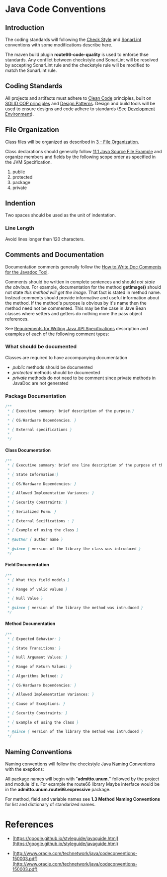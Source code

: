 # Java Code Conventions

## Introduction

The coding standards will following the [Check Style](https://checkstyle.sourceforge.io/sun_style.html) 
and [SonarLint](https://rules.sonarsource.com/java) conventions with some modifications describe here.

The maven build plugin __route66-code-quality__ is used to enforce thse standards.  Any conflict between 
checkstyle and SonarLint will be resolved by accepting SonarLint rule and the checkstyle rule will be modified 
to match the SonarLint rule.


## Coding Standards

All projects and artifacts must adhere to [Clean Code](https://cleancoders.com/) principles, built
on [SOLID OOP principles](https://www.baeldung.com/solid-principles) and [Design Patterns](https://refactoring.guru).  Design and
build tools will be used to ensure designs and code adhere to standards (See [Development Environment](../1.0%20%20Conventions/1.1%20%20Development%20Environment/HOME/)).

## File Organization

Class files will be organized as described in [3 - File Organization](https://checkstyle.sourceforge.io/styleguides/sun-code-conventions-19990420/CodeConventions.doc2.html#a3043).  


Class declarations should generally follow [11.1 Java Source File Example](https://checkstyle.sourceforge.io/styleguides/sun-code-conventions-19990420/CodeConventions.doc10.html#a182) and organize members and fields by the following scope order as specified in the JVM Specification.

1. public
2. protected
3. package
4. private


## Indention

Two spaces should be used as the unit of indentation.

### Line Length

Avoid lines longer than 120 characters.


## Comments and Documentation

Documentation comments generally follow the [How to Write Doc Comments for the Javadoc Tool](https://www.oracle.com/technical-resources/articles/java/javadoc-tool.html).

Comments should be written in complete sentences and should *not state the obvious.*  For example, documentation for 
the method **getImage()** should not state *this method will get the image*.  That fact is stated in method name. Instead 
comments should provide informative and useful information about the method.  If the method's purpose is 
obvious by it's name then the method need not be commented. This may be the case in Jave Bean classes where setters and getters do 
nothing more the pass object references.

See [Requirements for Writing Java API Specifications](https://www.oracle.com/java/technologies/javase/api-specifications.html) 
description and examples of each of the following comment types:

### What should be documented

Classes are required to have accompanying documentation
* *public* methods should be documented 
* *protected* methods should be documented 
* *private* methods do not need to be comment since private methods in JavaDoc are not generated

### Package Documentation

```java
/**
 * { Executive summary: brief description of the purpose.}
 *
 * { OS/Hardware Dependencies. }
 *
 * { External specifications }
 *
 */
```


#### Class Documentation

```java
/**
 * { Executive summary: brief one line description of the purpose of the class}
 *
 * { State Information:}
 *
 * { OS/Hardware Dependencies: } 
 *
 * { Allowed Implementation Variances: }
 *
 * { Security Constraints: }
 *
 * { Serialized Form: }
 * 
 * { External Secifications : }
 *
 * { Example of using the class }
 *
 * @author { author name }
 *
 * @since { version of the library the class was intruduced }
 */
```

#### Field Documentation
```java
/**
 * { What this field models }
 * 
 * { Range of valid values }
 *
 * { Null Value }
 *
 * @since { version of the library the method was intruduced }
 */
```


#### Method Documentation
```java
/**
 * { Expected Behavior: }
 *
 * { State Transitions: }
 *
 * { Null Argument Values: }
 *
 * { Range of Return Values: }
 *
 * { Algorithms Defined: }
 *
 * { OS/Hardware Dependencies: }
 *
 * { Allowed Implementation Variances: }
 *
 * { Cause of Exceptions: }
 *
 * { Security Constraints: }
 *
 * { Example of using the class }
 *
 * @since { version of the library the method was intruduced }
 */
```


## Naming Conventions

Naming conventions will follow the checkstyle Java [Naming Conventions](https://checkstyle.sourceforge.io/styleguides/sun-code-conventions-19990420/CodeConventions.doc8.html#a367) with the exeptions:

All package names will begin with "__admitto.unum.__" followed by the project and module id's.  For example the route66 library Maybe
interface would be in the __admitto.unum.route66.expressive__ package.

For method, field and variable names see __1.3  Method Naming Conventions__ for list
and dictionary of standarized names.



# References

* [https://google.github.io/styleguide/javaguide.html](https://google.github.io/styleguide/javaguide.html)

* [http://www.oracle.com/technetwork/java/codeconventions-150003.pdf](http://www.oracle.com/technetwork/java/codeconventions-150003.pdf)
